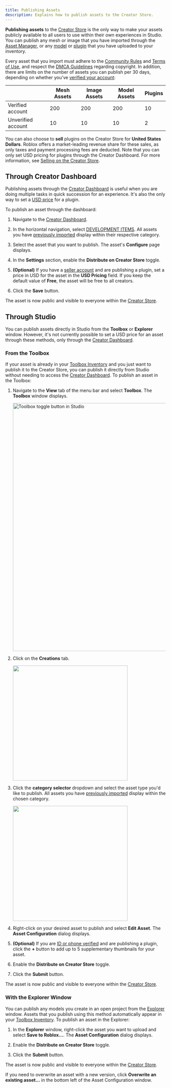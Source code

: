 ```yaml
---
title: Publishing Assets
description: Explains how to publish assets to the Creator Store.
---
```


**Publishing assets** to the [Creator Store](../../production/publishing/creator-store.md) is the only way to make your assets publicly available to all users to use within their own experiences in Studio. You can publish any mesh or image that you have imported through the [Asset Manager](../../projects/assets/manager.md), or any [model](../../parts/models.md) or [plugin](../../studio/plugins.md) that you have uploaded to your inventory.

Every asset that you import must adhere to the [Community Rules](https://en.help.roblox.com/hc/articles/203313410) and [Terms of Use](https://en.help.roblox.com/hc/articles/115004647846), and respect the [DMCA Guidelines](../../production/publishing/dmca-guidelines.md) regarding copyright. In addition, there are limits on the number of assets you can publish per 30 days, depending on whether you've [verified your account](../../production/publishing/account-verification.md):

<table>
<thead>
  <tr>
    <th></th>
    <th>Mesh Assets</th>
    <th>Image Assets</th>
	<th>Model Assets</th>
	<th>Plugins</th>
  </tr>
</thead>
<tbody>
  <tr>
    <td>Verified account</td>
    <td>200</td>
    <td>200</td>
	<td>200</td>
	<td>10</td>
  </tr>
  <tr>
    <td>Unverified account</td>
    <td>10</td>
    <td>10</td>
	<td>10</td>
	<td>2</td>
  </tr>
</tbody>
</table>

You can also choose to **sell** plugins on the Creator Store for **United States Dollars**. Roblox offers a market-leading revenue share for these sales, as only taxes and payment processing fees are deducted. Note that you can only set USD pricing for plugins through the Creator Dashboard. For more information, see [Selling on the Creator Store](../publishing/selling-on-the-creator-store.md).

## Through Creator Dashboard

Publishing assets through the [Creator Dashboard](https://create.roblox.com/dashboard/creations) is useful when you are doing multiple tasks in quick succession for an experience. It's also the only way to set a [USD price](./selling-on-the-creator-store.md) for a plugin.

To publish an asset through the dashboard:

1. Navigate to the [Creator Dashboard](https://create.roblox.com/dashboard/creations).

1. In the horizontal navigation, select [DEVELOPMENT ITEMS](https://create.roblox.com/dashboard/creations?activeTab=Model). All assets you have [previously imported](../../projects/assets/manager.md#importing-assets) display within their respective category.

1. Select the asset that you want to publish. The asset's **Configure** page displays.

1. In the **Settings** section, enable the **Distribute on Creator Store** toggle.

1. **(Optional)** If you have a [seller account](./selling-on-the-creator-store.md) and are publishing a plugin, set a price in USD for the asset in the **USD Pricing** field. If you keep the default value of **Free**, the asset will be free to all creators.

1. Click the **Save** button.

The asset is now public and visible to everyone within the [Creator Store](../../production/publishing/creator-store.md).

## Through Studio

You can publish assets directly in Studio from the **Toolbox** or **Explorer** window. However, it's not currently possible to set a USD price for an asset through these methods, only through the [Creator Dashboard](#through-creator-dashboard).

### From the Toolbox

If your asset is already in your [Toolbox Inventory](../../projects/assets/toolbox.md#inventory) and you just want to publish it to the Creator Store, you can publish it directly from Studio without needing to access the [Creator Dashboard](https://create.roblox.com/dashboard/creations). To publish an asset in the Toolbox:

1. Navigate to the **View** tab of the menu bar and select **Toolbox**. The **Toolbox** window displays.

   <img src="../../assets/studio/general/View-Tab-Toolbox.png" width="776" alt="Toolbox toggle button in Studio" />

1. Click on the **Creations** tab.

   <img src="../../assets/studio/toolbox/Creations-Tab.png" width="360" />

1. Click the **category selector** dropdown and select the asset type you'd like to publish. All assets you have [previously imported](../../projects/assets/manager.md#importing-assets) display within the chosen category.

   <img src="../../assets/studio/toolbox/Inventory-Category-Selector.png" width="360" />

1. Right-click on your desired asset to publish and select **Edit Asset**. The **Asset Configuration** dialog displays.

1. **(Optional)** If you are [ID or phone verified](../../production/publishing/account-verification.md) and are publishing a plugin, click the **+** button to add up to 5 supplementary thumbnails for your asset.

1. Enable the **Distribute on Creator Store** toggle.

1. Click the **Submit** button.

The asset is now public and visible to everyone within the [Creator Store](../../production/publishing/creator-store.md).

### With the Explorer Window

You can publish any models you create in an open project from the [Explorer](../../studio/explorer.md) window. Assets that you publish using this method automatically appear in your [Toolbox Inventory](../../projects/assets/toolbox.md#inventory). To publish an asset in the Explorer:

1. In the **Explorer** window, right-click the asset you want to upload and select **Save to Roblox...**. The **Asset Configuration** dialog displays.

1. Enable the **Distribute on Creator Store** toggle.

1. Click the **Submit** button.

The asset is now public and visible to everyone within the [Creator Store](../../production/publishing/creator-store.md).

<Alert severity="info">

  If you need to overwrite an asset with a new version, click **Overwrite an existing asset...** in the bottom left of the Asset Configuration window.

</Alert>
